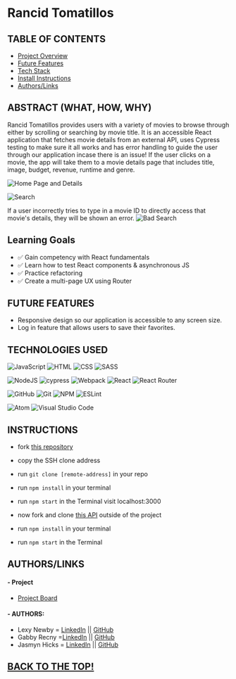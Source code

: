 # Rancid Tomatillos

## TABLE OF CONTENTS
- [Project Overview](#project-overview)
- [Future Features](#future-features)
- [Tech Stack](#technologies-used)
- [Install Instructions](#instructions)
- [Authors/Links](#authorslinks)

## ABSTRACT (WHAT, HOW, WHY)
Rancid Tomatillos provides users with a variety of movies to browse through either by scrolling or searching by movie title. It is an accessible React application that fetches movie details from an external API, uses Cypress testing to make sure it all works and has error handling to guide the user through our application incase there is an issue! If the user clicks on a movie, the app will take them to a movie details page that includes title, image, budget, revenue, runtime and genre. 

![Home Page and Details](https://media.giphy.com/media/Z2pRnEcLxzGSqc2b6f/giphy.gif)


![Search]()

If a user incorrectly tries to type in a movie ID to directly access that movie's details, they will be shown an error.
![Bad Search](https://media.giphy.com/media/AksWQBLI9SWErlPTWk/giphy.gif)

## Learning Goals
- ✅ Gain competency with React fundamentals
- ✅ Learn how to test React components & asynchronous JS
- ✅ Practice refactoring
- ✅ Create a multi-page UX using Router

## FUTURE FEATURES
- Responsive design so our application is accessible to any screen size.
- Log in feature that allows users to save their favorites.

## TECHNOLOGIES USED 
![JavaScript](https://img.shields.io/badge/JavaScript-F7DF1E?style=for-the-badge&logo=javascript&logoColor=black)
![HTML](https://img.shields.io/badge/HTML5-E34F26?style=for-the-badge&logo=html5&logoColor=white)
![CSS](https://img.shields.io/badge/CSS3-1572B6?style=for-the-badge&logo=css3&logoColor=white)
![SASS](https://img.shields.io/badge/Sass-CC6699?style=for-the-badge&logo=sass&logoColor=white)

![NodeJS](https://img.shields.io/badge/node.js-6DA55F?style=for-the-badge&logo=node.js&logoColor=white)
![cypress](https://img.shields.io/badge/-cypress-%23E5E5E5?style=for-the-badge&logo=cypress&logoColor=058a5e)
![Webpack](https://img.shields.io/badge/Webpack-8DD6F9?style=for-the-badge&logo=Webpack&logoColor=white)
![React](https://img.shields.io/badge/react-%2320232a.svg?style=for-the-badge&logo=react&logoColor=%2361DAFB)
![React Router](https://img.shields.io/badge/React_Router-CA4245?style=for-the-badge&logo=react-router&logoColor=white)

![GitHub](https://img.shields.io/badge/github-%23121011.svg?style=for-the-badge&logo=github&logoColor=white)
![Git](https://img.shields.io/badge/git-%23F05033.svg?style=for-the-badge&logo=git&logoColor=white)
![NPM](https://img.shields.io/badge/NPM-%23000000.svg?style=for-the-badge&logo=npm&logoColor=white)
![ESLint](https://img.shields.io/badge/ESLint-4B3263?style=for-the-badge&logo=eslint&logoColor=white)

![Atom](https://img.shields.io/badge/Atom-%2366595C.svg?style=for-the-badge&logo=atom&logoColor=white)
![Visual Studio Code](https://img.shields.io/badge/Visual%20Studio%20Code-0078d7.svg?style=for-the-badge&logo=visual-studio-code&logoColor=white)

## INSTRUCTIONS
- fork [this repository](https://github.com/jasmyn2244/rancid-tomatillos)
- copy the SSH clone address
- run ```git clone [remote-address]``` in your repo
- run ```npm install``` in your terminal
- run ```npm start``` in the Terminal visit localhost:3000

- now fork and clone [this API](https://github.com/turingschool-examples/rancid-tomatillos-api) outside of the project
- run ```npm install``` in your terminal
- run ```npm start``` in the Terminal

## AUTHORS/LINKS

#### - Project
- [Project Board](https://github.com/jasmyn2244/rancid-tomatillos/projects/1)

#### - AUTHORS:
- Lexy Newby = [LinkedIn](https://www.linkedin.com/in/lexy-newby/) || [GitHub](https://github.com/anewb87)
- Gabby Recny =[LinkedIn](https://www.linkedin.com/in/gabbyrecny/) || [GitHub](https://github.com/Gabby-Recny)
- Jasmyn Hicks = [LinkedIn](https://www.linkedin.com/in/jasmyn-hicks/) || [GitHub](https://github.com/jasmyn2244)

## [BACK TO THE TOP!](#mod2-overlook-hotel)
